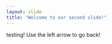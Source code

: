 ```yaml
---
layout: slide
title: "Welcome to our second slide!"
---
```

testing!
Use the left arrow to go back!
